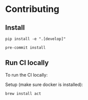 # Contributing

## Install
```
pip install -e ".[develop]"

pre-commit install
```

## Run CI locally
To run the CI locally:

Setup (make sure docker is installed):
```
brew install act
```
